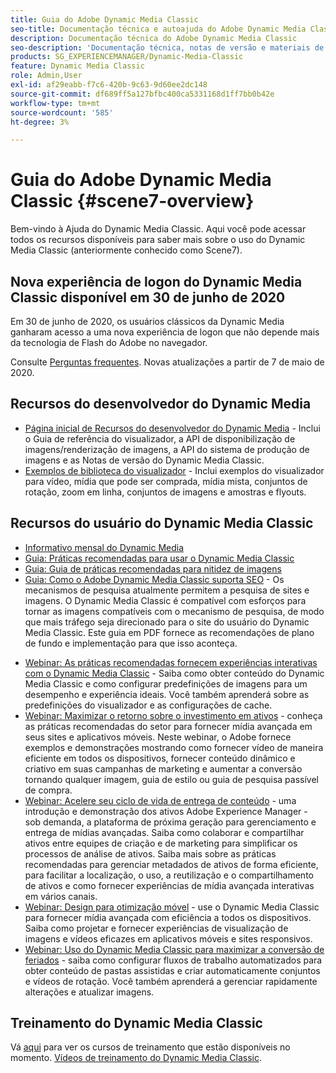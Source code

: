 ```yaml
---
title: Guia do Adobe Dynamic Media Classic
seo-title: Documentação técnica e autoajuda do Adobe Dynamic Media Classic
description: Documentação técnica do Adobe Dynamic Media Classic
seo-description: 'Documentação técnica, notas de versão e materiais de autoajuda do Adobe Dynamic Media Classic, antigo Scene7 '
products: SG_EXPERIENCEMANAGER/Dynamic-Media-Classic
feature: Dynamic Media Classic
role: Admin,User
exl-id: af29eabb-f7c6-420b-9c63-9d60ee2dc148
source-git-commit: df689ff5a127bfbc400ca5331168d1ff7bb0b42e
workflow-type: tm+mt
source-wordcount: '585'
ht-degree: 3%

---
```


# Guia do Adobe Dynamic Media Classic {#scene7-overview}

Bem-vindo à Ajuda do Dynamic Media Classic. Aqui você pode acessar todos os recursos disponíveis para saber mais sobre o uso do Dynamic Media Classic (anteriormente conhecido como Scene7).

## Nova experiência de logon do Dynamic Media Classic disponível em 30 de junho de 2020

Em 30 de junho de 2020, os usuários clássicos da Dynamic Media ganharam acesso a uma nova experiência de logon que não depende mais da tecnologia de Flash do Adobe no navegador.

Consulte [Perguntas frequentes](new-ui-2020.md). Novas atualizações a partir de 7 de maio de 2020.

## Recursos do desenvolvedor do Dynamic Media

* [Página inicial de Recursos do desenvolvedor do Dynamic Media](https://experienceleague.adobe.com/docs/dynamic-media-developer-resources/landing/home.html)  - Inclui o Guia de referência do visualizador, a API de disponibilização de imagens/renderização de imagens, a API do sistema de produção de imagens e as Notas de versão do Dynamic Media Classic.
* [Exemplos de biblioteca do visualizador](https://landing.adobe.com/en/na/dynamic-media/ctir-2755/live-demos.html)  - Inclui exemplos do visualizador para vídeo, mídia que pode ser comprada, mídia mista, conjuntos de rotação, zoom em linha, conjuntos de imagens e amostras e flyouts.

## Recursos do usuário do Dynamic Media Classic

* [Informativo mensal do Dynamic Media](dynamic-media-newsletter.md)
* [Guia: Práticas recomendadas para usar o Dynamic Media Classic](https://www.adobe.com/content/dam/www/us/en/marketing/experience-manager-assets/dynamic-media/adobe-dynamic-media-classic-best-practices-guide.pdf)
* [Guia: Guia de práticas recomendadas para nitidez de imagens](/help/assets/s7_sharpening_images.pdf)
* [Guia: Como o Adobe Dynamic Media Classic suporta SEO](/help/assets/s7_seo.pdf)  - Os mecanismos de pesquisa atualmente permitem a pesquisa de sites e imagens. O Dynamic Media Classic é compatível com esforços para tornar as imagens compatíveis com o mecanismo de pesquisa, de modo que mais tráfego seja direcionado para o site do usuário do Dynamic Media Classic. Este guia em PDF fornece as recomendações de plano de fundo e implementação para que isso aconteça.
<!-- * [Webinar: Best Practices for Responsive Design](http://offers.adobe.com/en/na/marketing/landings/_40458_responsive_design_live_on_demand_webinar.html) - Learn practical tips on how to improve your mobile strategy. See real-world examples of responsive design in action. Create one master asset that works across multiple devices and increase mobile performance by dynamically changing the resolution of images or the orientation of images for portrait or landscape displays. Learn how to also dynamically crop, scale, or resize images. -->
* [Webinar: As práticas recomendadas fornecem experiências interativas com o Dynamic Media Classic](http://seminars.adobeconnect.com/p7wb8ej3u6d/)  - Saiba como obter conteúdo do Dynamic Media Classic e como configurar predefinições de imagens para um desempenho e experiência ideais. Você também aprenderá sobre as predefinições do visualizador e as configurações de cache.
* [Webinar: Maximizar o retorno sobre o investimento em ativos](https://adobecustomersuccess.adobeconnect.com/p5ar3hfrrec/?launcher=false&amp;fcsContent=true&amp;pbMode=normal&amp;proto=true)  - conheça as práticas recomendadas do setor para fornecer mídia avançada em seus sites e aplicativos móveis. Neste webinar, o Adobe fornece exemplos e demonstrações mostrando como fornecer vídeo de maneira eficiente em todos os dispositivos, fornecer conteúdo dinâmico e criativo em suas campanhas de marketing e aumentar a conversão tornando qualquer imagem, guia de estilo ou guia de pesquisa passível de compra.
* [Webinar: Acelere seu ciclo de vida de entrega de conteúdo](https://adobecustomersuccess.adobeconnect.com/p88ducm9pqv/)  - uma introdução e demonstração dos ativos Adobe Experience Manager - sob demanda, a plataforma de próxima geração para gerenciamento e entrega de mídias avançadas. Saiba como colaborar e compartilhar ativos entre equipes de criação e de marketing para simplificar os processos de análise de ativos. Saiba mais sobre as práticas recomendadas para gerenciar metadados de ativos de forma eficiente, para facilitar a localização, o uso, a reutilização e o compartilhamento de ativos e como fornecer experiências de mídia avançada interativas em vários canais.
* [Webinar: Design para otimização móvel](https://adobecustomersuccess.adobeconnect.com/p6oqd3wydif/?launcher=false&amp;fcsContent=true&amp;pbMode=normal&amp;proto=true)  - use o Dynamic Media Classic para fornecer mídia avançada com eficiência a todos os dispositivos. Saiba como projetar e fornecer experiências de visualização de imagens e vídeos eficazes em aplicativos móveis e sites responsivos.
* [Webinar: Uso do Dynamic Media Classic para maximizar a conversão de feriados](https://adobecustomersuccess.adobeconnect.com/p32n1yr85c9/?proto=true)  - saiba como configurar fluxos de trabalho automatizados para obter conteúdo de pastas assistidas e criar automaticamente conjuntos e vídeos de rotação. Você também aprenderá a gerenciar rapidamente alterações e atualizar imagens.

## Treinamento do Dynamic Media Classic

Vá [aqui](https://learning.adobe.com/catalog.html#product=adobe-scene7) para ver os cursos de treinamento que estão disponíveis no momento.
[Vídeos de treinamento do Dynamic Media Classic](/help/training-videos.md).
